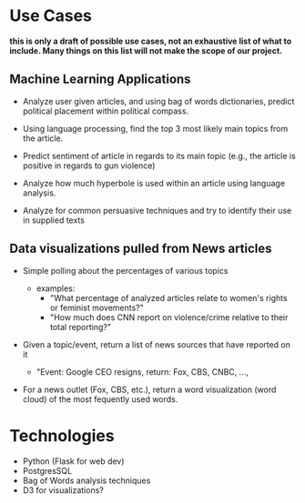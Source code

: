 # Use Cases

**this is only a draft of possible use cases, not an exhaustive list of what to include. Many things on this list will not make
the scope of our project.**

## Machine Learning Applications

- Analyze user given articles, and using bag of words dictionaries, predict political placement within political compass.

- Using language processing, find the top 3 most likely main topics from the article.

- Predict sentiment of article in regards to its main topic (e.g., the article is positive in regards to gun violence)
 
- Analyze how much hyperbole is used within an article using language analysis. 

- Analyze for common persuasive techniques and try to identify their use in supplied texts 
 
## Data visualizations pulled from News articles

- Simple polling about the percentages of various topics
  - examples:
    - "What percentage of analyzed articles relate to women's rights or feminist movements?" 
    - "How much does CNN report on violence/crime relative to their total reporting?"
  
- Given a topic/event, return a list of news sources that have reported on it 

  - "Event: Google CEO resigns, return: Fox, CBS, CNBC, ..., 
  
- For a news outlet (Fox, CBS, etc.), return a word visualization (word cloud) of the most fequently used words.
 

# Technologies
- Python (Flask for web dev)
- PostgresSQL
- Bag of Words analysis techniques 
- D3 for visualizations?
